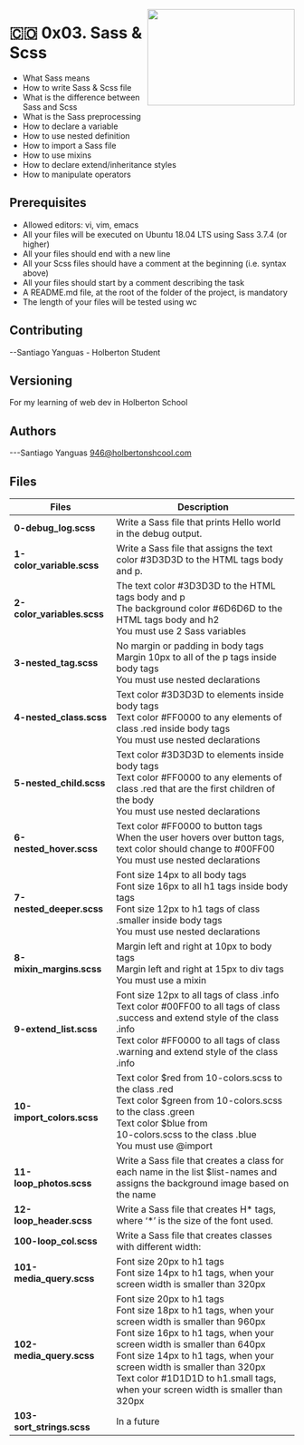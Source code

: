 <p>
<img width="260" height="170" src="https://image.flaticon.com/icons/svg/919/919831.svg" align="right" >
</p>



# :colombia: 0x03. Sass & Scss
- What Sass means
- How to write Sass & Scss file
- What is the difference between Sass and Scss
- What is the Sass preprocessing
- How to declare a variable
- How to use nested definition
- How to import a Sass file
- How to use mixins
- How to declare extend/inheritance styles
- How to manipulate operators

## Prerequisites
- Allowed editors: vi, vim, emacs
- All your files will be executed on Ubuntu 18.04 LTS using Sass 3.7.4 (or higher)
- All your files should end with a new line
- All your Scss files should have a comment at the beginning (i.e. syntax above)
- All your files should start by a comment describing the task
- A README.md file, at the root of the folder of the project, is mandatory
- The length of your files will be tested using wc

## Contributing
--Santiago Yanguas - Holberton Student
## Versioning
For my learning of web dev in Holberton School
## Authors
---Santiago Yanguas  946@holbertonshcool.com
## Files

|             Files               |             Description                  |
|--------------------------------| ---------------------------------------- |
|**0-debug_log.scss**| Write a Sass file that prints Hello world in the debug output. |
|**1-color_variable.scss**| Write a Sass file that assigns the text color #3D3D3D to the HTML tags body and p. |
|**2-color_variables.scss**| The text color #3D3D3D to the HTML tags body and p<br />The background color #6D6D6D to the HTML tags body and h2<br/>You must use 2 Sass variables
|**3-nested_tag.scss**| No margin or padding in body tags<br />Margin 10px to all of the p tags inside body tags<br/>You must use nested declarations<br/>|
|**4-nested_class.scss**| Text color #3D3D3D to elements inside body tags<br />Text color #FF0000 to any elements of class .red inside body tags<br/>You must use nested declarations |
|**5-nested_child.scss**| Text color #3D3D3D to elements inside body tags<br/>Text color #FF0000 to any elements of class .red that are the first children of the body<br/>You must use nested declarations |
|**6-nested_hover.scss**| Text color #FF0000 to button tags<br/>When the user hovers over button tags, text color should change to #00FF00<br/>You must use nested declarations |
|**7-nested_deeper.scss**| Font size 14px to all body tags<br/>Font size 16px to all h1 tags inside body tags<br/>Font size 12px to h1 tags of class .smaller inside body tags<br/>You must use nested declarations |
|**8-mixin_margins.scss**| Margin left and right at 10px to body tags<br/>Margin left and right at 15px to div tags<br/>You must use a mixin |
|**9-extend_list.scss**| Font size 12px to all tags of class .info<br/>Text color #00FF00 to all tags of class .success and extend style of the class .info<br/>Text color #FF0000 to all tags of class .warning and extend style of the class .info |
|**10-import_colors.scss**| Text color \$red from 10-colors.scss to the class .red<br/>Text color \$green from 10-colors.scss to the class .green<br/>Text color \$blue from<br/>10-colors.scss to the class .blue<br/>You must use @import |
|**11-loop_photos.scss**| Write a Sass file that creates a class for each name in the list $list-names and assigns the background image based on the name |
|**12-loop_header.scss** | Write a Sass file that creates H* tags, where ‘*’ is the size of the font used. |
|**100-loop_col.scss**| Write a Sass file that creates classes with different width: |
|**101-media_query.scss**| Font size 20px to h1 tags<br/>Font size 14px to h1 tags, when your screen width is smaller than 320px |
|**102-media_query.scss**| Font size 20px to h1 tags<br/>Font size 18px to h1 tags, when your screen width is smaller than 960px<br/>Font size 16px to h1 tags, when your screen width is smaller than 640px<br/>Font size 14px to h1 tags, when your screen width is smaller than 320px<br/>Text color #1D1D1D to h1.small tags, when your screen width is smaller than 320px |
|**103-sort_strings.scss**| In a future |